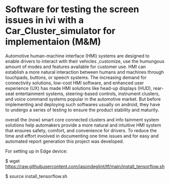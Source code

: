 # Software for testing the screen issues in ivi with a Car_Cluster_simulator for implementaion (M&M)

Automotive human-machine interface (HMI) systems are designed to enable drivers to interact with their vehicles ,customize, use the humungous amount of modes and features available for customer use. HMI can establish a more natural interaction between humans and machines through touchpads, buttons, or speech systems. The increasing demand for connectivity solutions, low-cost HMI software, and enhanced user experience (UX) has made HMI solutions like head-up displays (HUD), rear-seat entertainment systems, steering-based controls, instrument clusters, and voice command systems popular in the automotive market.
But before implementing and deploying such softwares usually on android, they have to undergo a series of testing to ensure the product stability and maturity.

overall the (now) smart core connected clusters and info tainment system solutions help automakers provide a more natural and intuitive HMI system that ensures safety, comfort, and convenience for drivers.
To reduce the time and effort involved in documenting one time issues and for easy and automated report generation this project was developed.

For setting up in Edge device:

$ wget https://raw.githubusercontent.com/jasondeglint/tf/main/install_tensorflow.sh

$ source install_tensorflow.sh
